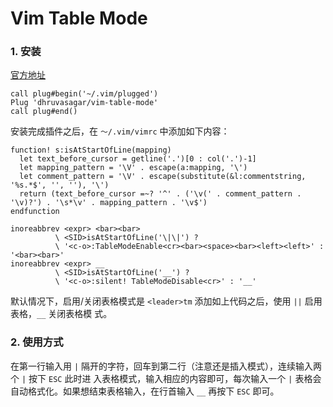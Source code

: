 # Vim Table Mode

### 1. 安装
[官方地址](https://github.com/dhruvasagar/vim-table-mode)

```vim
call plug#begin('~/.vim/plugged')
Plug 'dhruvasagar/vim-table-mode'
call plug#end()
```
安装完成插件之后，在 `～/.vim/vimrc` 中添加如下内容：

```vim
function! s:isAtStartOfLine(mapping)
  let text_before_cursor = getline('.')[0 : col('.')-1]
  let mapping_pattern = '\V' . escape(a:mapping, '\')
  let comment_pattern = '\V' . escape(substitute(&l:commentstring, '%s.*$', '', ''), '\')
  return (text_before_cursor =~? '^' . ('\v(' . comment_pattern . '\v)?') . '\s*\v' . mapping_pattern . '\v$')
endfunction

inoreabbrev <expr> <bar><bar>
          \ <SID>isAtStartOfLine('\|\|') ?
          \ '<c-o>:TableModeEnable<cr><bar><space><bar><left><left>' : '<bar><bar>'
inoreabbrev <expr> __
          \ <SID>isAtStartOfLine('__') ?
          \ '<c-o>:silent! TableModeDisable<cr>' : '__'
```
默认情况下，启用/关闭表格模式是 `<leader>tm` 添加如上代码之后，使用 `||` 启用表格，`__` 关闭表格模
式。

### 2. 使用方式
在第一行输入用 `|` 隔开的字符，回车到第二行（注意还是插入模式），连续输入两个 `|` 按下 `ESC` 此时进
入表格模式，输入相应的内容即可，每次输入一个 `|` 表格会自动格式化。如果想结束表格输入，在行首输入
`__` 再按下 `ESC` 即可。


